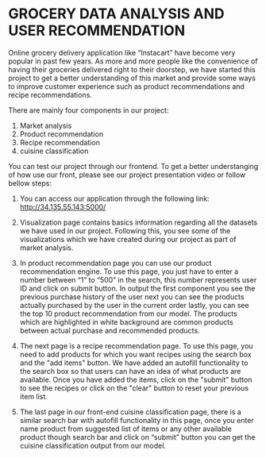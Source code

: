 # GROCERY DATA ANALYSIS AND USER RECOMMENDATION

Online grocery delivery application like “Instacart” have become very popular in past few years. As more and more people like the convenience of having their groceries delivered right to their doorstep, we have started this project to get a better understanding of this market and provide some ways to improve customer experience such as product recommendations and recipe recommendations.

There are mainly four components in our project:
1) Market analysis
2) Product recommendation
3) Recipe recommendation
4) cuisine classification

You can test our project through our frontend. To get a better understanging of how use our front, please see our project presentation video or follow bellow steps:
1) You can access our application through the following link: http://34.135.55.143:5000/

2) Visualization page contains basics information regarding all the datasets we have used in our project. Following this, you see some of the visualizations which we have created during our project as part of market analysis.
 
3) In product recommendation page you can use our product recommendation engine. To use this page, you just have to enter a number between “1” to “500” in the search, this number represents user ID and click on submit button. In output the first component you see the previous purchase history of the user next you can see the products actually purchased by the user in the current order lastly, you can see the top 10 product recommendation from our model. The products which are highlighted in white background are common products between actual purchase and recommended products.
                    
3) The next page is a recipe recommendation page. To use this page, you need to add products for which you want recipes using the search box and the "add items" button. We have added an autofill functionality to the search box so that users can have an idea of what products are available. Once you have added the items, click on the "submit" button to see the recipes or click on the "clear" button to reset your previous item list.

4) The last page in our front-end cuisine classification page, there is a similar search bar with autofill functionality in this page, once you enter name product from suggested list of items or any other available product though search bar and click on “submit” button you can get the cuisine classification output from our model. 
